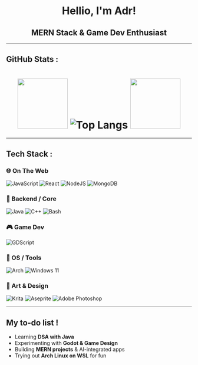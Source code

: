 
# <div align="center"> Hellio, I'm Adr! </div>

## <div align="center"> **MERN Stack & Game Dev Enthusiast** </div>
 ---

## GitHub Stats :
# <div align="center"> <img src="https://media.giphy.com/media/v1.Y2lkPWVjZjA1ZTQ3bWl0c3h4bXRkZHR2ZjBsaWEwN3gzZGVjazh0NDIzaGR3Ym8zM2NsNCZlcD12MV9naWZzX3NlYXJjaCZjdD1n/GkD4U3VfiIbzcBhQNu/giphy.gif" width="136px"> ![Top Langs](https://github-readme-stats.vercel.app/api/top-langs/?username=ADR-Projects&hide=css,html,ejs&theme=tokyonight&layout=compact&langs_count=8)    <img src="https://media.giphy.com/media/v1.Y2lkPWVjZjA1ZTQ3bWl0c3h4bXRkZHR2ZjBsaWEwN3gzZGVjazh0NDIzaGR3Ym8zM2NsNCZlcD12MV9naWZzX3NlYXJjaCZjdD1n/GkD4U3VfiIbzcBhQNu/giphy.gif" width="136px">  </div>

---

## Tech Stack : 

### 🌐 On The Web  
![JavaScript](https://img.shields.io/badge/javascript-%23323330.svg?style=for-the-badge&logo=javascript&logoColor=%23F7DF1E) 
![React](https://img.shields.io/badge/react-%2320232a.svg?style=for-the-badge&logo=react&logoColor=%2361DAFB) 
![NodeJS](https://img.shields.io/badge/node.js-6DA55F?style=for-the-badge&logo=node.js&logoColor=white) ![MongoDB](https://img.shields.io/badge/MongoDB-%234ea94b.svg?style=for-the-badge&logo=mongodb&logoColor=white)

### 🍪 Backend / Core  
![Java](https://img.shields.io/badge/java-%23ED8B00.svg?style=for-the-badge&logo=openjdk&logoColor=white) ![C++](https://img.shields.io/badge/c++-%2300599C.svg?style=for-the-badge&logo=c%2B%2B&logoColor=white) ![Bash](https://img.shields.io/badge/GNU%20Bash-4EAA25?style=for-the-badge&logo=GNU%20Bash&logoColor=white)  

### 🎮 Game Dev  
![GDScript](https://img.shields.io/badge/GDScript-%2374267B.svg?style=for-the-badge&logo=godotengine&logoColor=white)  

### 🐧 OS / Tools  
![Arch](https://img.shields.io/badge/Arch%20Linux-1793D1?logo=arch-linux&logoColor=fff&style=for-the-badge) ![Windows 11](https://img.shields.io/badge/Windows%2011-%230079d5.svg?style=for-the-badge&logo=Windows%2011&logoColor=white)  

### 🎨 Art & Design
![Krita](https://img.shields.io/badge/Krita-203759?style=for-the-badge&logo=krita&logoColor=EEF37B) ![Aseprite](https://img.shields.io/badge/Aseprite-FFFFFF?style=for-the-badge&logo=Aseprite&logoColor=#7D929E) ![Adobe Photoshop](https://img.shields.io/badge/adobe%20photoshop-%2331A8FF.svg?style=for-the-badge&logo=adobe%20photoshop&logoColor=white)

---

## My to-do list !
- Learning **DSA with Java**  
- Experimenting with **Godot & Game Design**  
- Building **MERN projects** & AI-integrated apps  
- Trying out **Arch Linux on WSL** for fun  


